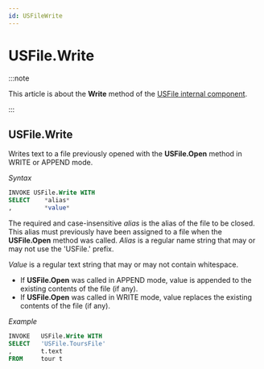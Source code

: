 ```yaml
---
id: USFileWrite
---
```


# USFile.Write




:::note

This article is about the **Write** method of the [USFile internal component](/docs/Extensions/USFile_internal_component).

:::

## **USFile.Write**

Writes text to a file previously opened with the **USFile.Open** method in WRITE or APPEND mode.

*Syntax*

```sql
INVOKE USFile.Write WITH
SELECT    *alias*
,         *value*
```

The required and case-insensitive *alias* is the alias of the file to be closed. This alias must previously have been assigned to a file when the **USFile.Open** method was called. *Alias* is a regular name string that may or may not use the 'USFile.' prefix.

*Value* is a regular text string that may or may not contain whitespace.

- If **USFile.Open** was called in APPEND mode, value is appended to the existing contents of the file (if any).
- If **USFile.Open** was called in WRITE mode, value replaces the existing contents of the file (if any).

*Example*

```sql
INVOKE   USFile.Write WITH
SELECT   'USFile.ToursFile'
,        t.text
FROM     tour t
```